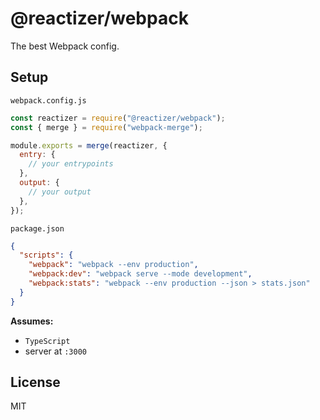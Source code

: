 # @reactizer/webpack

The best Webpack config.

## Setup

`webpack.config.js`

```js
const reactizer = require("@reactizer/webpack");
const { merge } = require("webpack-merge");

module.exports = merge(reactizer, {
  entry: {
    // your entrypoints
  },
  output: {
    // your output
  },
});
```

`package.json`

```json
{
  "scripts": {
    "webpack": "webpack --env production",
    "webpack:dev": "webpack serve --mode development",
    "webpack:stats": "webpack --env production --json > stats.json"
  }
}
```

**Assumes:**

- `TypeScript`
- server at `:3000`

## License

MIT

